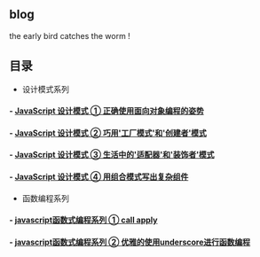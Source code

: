 ## blog



the early bird catches the worm !

## 目录

- 设计模式系列

#### - [JavaScript 设计模式 ①  正确使用面向对象编程的姿势](https://github.com/pkwenda/blog/issues/1)
#### - [JavaScript 设计模式 ②  巧用'工厂模式'和'创建者'模式](https://github.com/pkwenda/blog/issues/2)
#### - [JavaScript 设计模式 ③  生活中的'适配器'和'装饰者'模式](https://github.com/pkwenda/blog/issues/3)
#### - [JavaScript 设计模式 ④  用组合模式写出复杂组件](https://github.com/pkwenda/blog/issues/4)

-  函数编程系列

#### - [javascript函数式编程系列 ① call apply](https://github.com/pkwenda/blog/issues/5)
#### - [javascript函数式编程系列 ② 优雅的使用underscore进行函数编程](https://github.com/pkwenda/blog/issues/6)
 
  
  
